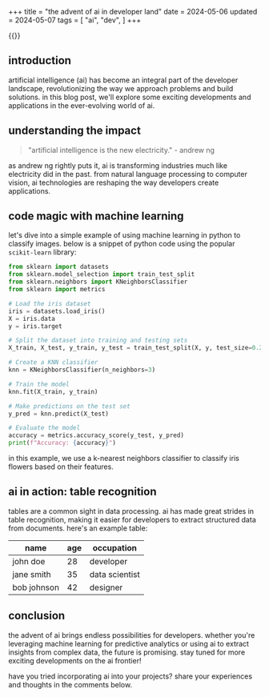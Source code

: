 +++
title = "the advent of ai in developer land"
date = 2024-05-06
updated = 2024-05-07
tags = [
    "ai",
    "dev",
]
+++

{{<toc>}}

## introduction

artificial intelligence (ai) has become an integral part of the developer landscape, revolutionizing the way we approach problems and build solutions. in this blog post, we'll explore some exciting developments and applications in the ever-evolving world of ai.

## understanding the impact

> "artificial intelligence is the new electricity." - andrew ng

as andrew ng rightly puts it, ai is transforming industries much like electricity did in the past. from natural language processing to computer vision, ai technologies are reshaping the way developers create applications.

## code magic with machine learning

let's dive into a simple example of using machine learning in python to classify images. below is a snippet of python code using the popular `scikit-learn` library:

```python
from sklearn import datasets
from sklearn.model_selection import train_test_split
from sklearn.neighbors import KNeighborsClassifier
from sklearn import metrics

# Load the iris dataset
iris = datasets.load_iris()
X = iris.data
y = iris.target

# Split the dataset into training and testing sets
X_train, X_test, y_train, y_test = train_test_split(X, y, test_size=0.2, random_state=42)

# Create a KNN classifier
knn = KNeighborsClassifier(n_neighbors=3)

# Train the model
knn.fit(X_train, y_train)

# Make predictions on the test set
y_pred = knn.predict(X_test)

# Evaluate the model
accuracy = metrics.accuracy_score(y_test, y_pred)
print(f"Accuracy: {accuracy}")
```

in this example, we use a k-nearest neighbors classifier to classify iris flowers based on their features.

## ai in action: table recognition

tables are a common sight in data processing. ai has made great strides in table recognition, making it easier for developers to extract structured data from documents. here's an example table:

| name       | age | occupation    |
|------------|-----|---------------|
| john doe   | 28  | developer     |
| jane smith | 35  | data scientist|
| bob johnson| 42  | designer      |

## conclusion

the advent of ai brings endless possibilities for developers. whether you're leveraging machine learning for predictive analytics or using ai to extract insights from complex data, the future is promising. stay tuned for more exciting developments on the ai frontier!

have you tried incorporating ai into your projects? share your experiences and thoughts in the comments below.
